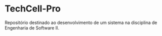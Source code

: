 # TechCell-Pro
Repositório destinado ao desenvolvimento de um sistema na disciplina de Engenharia de Software II. 
